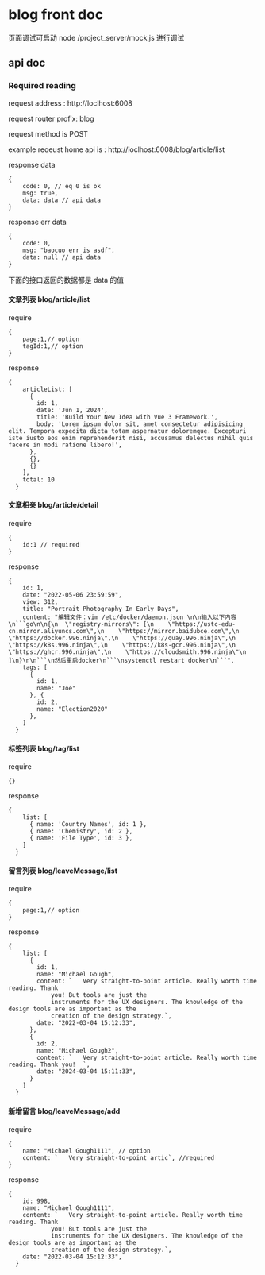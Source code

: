 
# blog front doc

页面调试可启动 node /project_server/mock.js 进行调试

## api doc

### Required reading
request address : http://loclhost:6008

request router profix: blog

request method is POST

example reqeust home api is : http://loclhost:6008/blog/article/list

response data 
```
{
    code: 0, // eq 0 is ok
    msg: true,
    data: data // api data
}
```
response err data 
```
{
    code: 0, 
    msg: "baocuo err is asdf",
    data: null // api data
}
```

下面的接口返回的数据都是 data 的值

#### 文章列表 blog/article/list

require
```
{
    page:1,// option
    tagId:1,// option
}
```
response
```
{
    articleList: [
      {
        id: 1,
        date: 'Jun 1, 2024',
        title: 'Build Your New Idea with Vue 3 Framework.',
        body: 'Lorem ipsum dolor sit, amet consectetur adipisicing elit. Tempora expedita dicta totam aspernatur doloremque. Excepturi iste iusto eos enim reprehenderit nisi, accusamus delectus nihil quis facere in modi ratione libero!',
      },
      {},
      {}
    ],
    total: 10
  }
```

#### 文章相亲 blog/article/detail

require
```
{
    id:1 // required
}
```
response
```
{
    id: 1,
    date: "2022-05-06 23:59:59",
    view: 312,
    title: "Portrait Photography In Early Days",
    content: "编辑文件：vim /etc/docker/daemon.json \n\n输入以下内容\n```go\n\n{\n  \"registry-mirrors\": [\n    \"https://ustc-edu-cn.mirror.aliyuncs.com\",\n    \"https://mirror.baidubce.com\",\n     \"https://docker.996.ninja\",\n    \"https://quay.996.ninja\",\n    \"https://k8s.996.ninja\",\n    \"https://k8s-gcr.996.ninja\",\n    \"https://ghcr.996.ninja\",\n    \"https://cloudsmith.996.ninja\"\n  ]\n}\n\n```\n然后重启docker\n```\nsystemctl restart docker\n```",
    tags: [
      {
        id: 1,
        name: "Joe"
      }, {
        id: 2,
        name: "Election2020"
      },
    ]
  }
```
#### 标签列表 blog/tag/list

require
```
{}
```
response
```
{
    list: [
      { name: 'Country Names', id: 1 },
      { name: 'Chemistry', id: 2 },
      { name: 'File Type', id: 3 },
    ]
  }
```

#### 留言列表 blog/leaveMessage/list

require
```
{
    page:1,// option
}
```
response
```
{
    list: [
      {
        id: 1,
        name: "Michael Gough",
        content: `   Very straight-to-point article. Really worth time reading. Thank
            you! But tools are just the
            instruments for the UX designers. The knowledge of the design tools are as important as the
            creation of the design strategy.`,
        date: "2022-03-04 15:12:33",
      },
      {
        id: 2,
        name: "Michael Gough2",
        content: `   Very straight-to-point article. Really worth time reading. Thank you!  `,
        date: "2024-03-04 15:11:33",
      }
    ]
  }
```

#### 新增留言 blog/leaveMessage/add

require
```
{
    name: "Michael Gough1111", // option 
    content: `   Very straight-to-point artic`, //required
}
```
response
```
{
    id: 998,
    name: "Michael Gough1111",
    content: `   Very straight-to-point article. Really worth time reading. Thank
            you! But tools are just the
            instruments for the UX designers. The knowledge of the design tools are as important as the
            creation of the design strategy.`,
    date: "2022-03-04 15:12:33",
  }
```